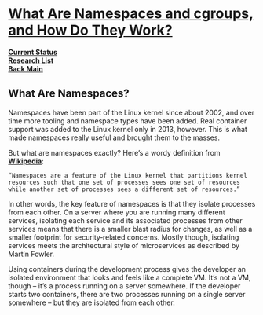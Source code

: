 # **[What Are Namespaces and cgroups, and How Do They Work?](https://blog.nginx.org/blog/what-are-namespaces-cgroups-how-do-they-work)**

**[Current Status](../../../../development/status/weekly/current_status.md)**\
**[Research List](../../../research_list.md)**\
**[Back Main](../../../../README.md)**

## What Are Namespaces?

Namespaces have been part of the Linux kernel since about 2002, and over time more tooling and namespace types have been added. Real container support was added to the Linux kernel only in 2013, however. This is what made namespaces really useful and brought them to the masses.

But what are namespaces exactly? Here’s a wordy definition from **[Wikipedia](https://en.wikipedia.org/wiki/Linux_namespaces)**:

    “Namespaces are a feature of the Linux kernel that partitions kernel resources such that one set of processes sees one set of resources while another set of processes sees a different set of resources.”

In other words, the key feature of namespaces is that they isolate processes from each other. On a server where you are running many different services, isolating each service and its associated processes from other services means that there is a smaller blast radius for changes, as well as a smaller footprint for security‑related concerns. Mostly though, isolating services meets the architectural style of microservices as described by Martin Fowler.

Using containers during the development process gives the developer an isolated environment that looks and feels like a complete VM. It’s not a VM, though – it’s a process running on a server somewhere. If the developer starts two containers, there are two processes running on a single server somewhere – but they are isolated from each other.
